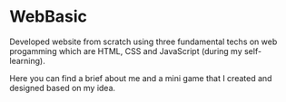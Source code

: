 # WebBasic
Developed website from scratch using three fundamental techs on web progamming which are HTML, CSS and JavaScript (during my self-learning). 

Here you can find a brief about me and a mini game that I created and designed based on my idea.
